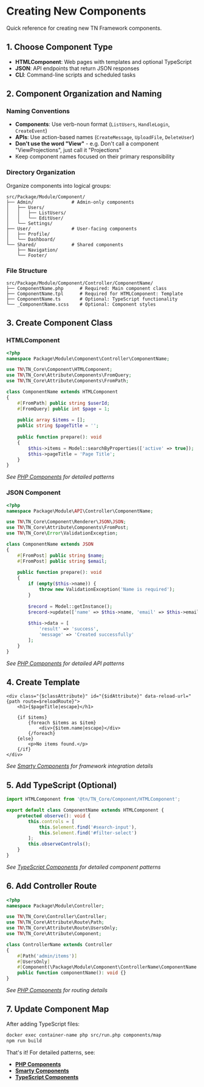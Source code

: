 # Creating New Components

Quick reference for creating new TN Framework components.

## 1. Choose Component Type

- **HTMLComponent**: Web pages with templates and optional TypeScript
- **JSON**: API endpoints that return JSON responses  
- **CLI**: Command-line scripts and scheduled tasks

## 2. Component Organization and Naming

### Naming Conventions
- **Components**: Use verb-noun format (`ListUsers`, `HandleLogin`, `CreateEvent`)
- **APIs**: Use action-based names (`CreateMessage`, `UploadFile`, `DeleteUser`)
- **Don't use the word "View"** - e.g. Don't call a component "ViewProjections", just call it "Projections"
- Keep component names focused on their primary responsibility

### Directory Organization
Organize components into logical groups:

```
src/Package/Module/Component/
├── Admin/              # Admin-only components
│   ├── Users/
│   │   ├── ListUsers/
│   │   └── EditUser/
│   └── Settings/
├── User/               # User-facing components  
│   ├── Profile/
│   └── Dashboard/
└── Shared/             # Shared components
    ├── Navigation/
    └── Footer/
```

### File Structure
```
src/Package/Module/Component/Controller/ComponentName/
├── ComponentName.php      # Required: Main component class
├── ComponentName.tpl      # Required for HTMLComponent: Template  
├── ComponentName.ts       # Optional: TypeScript functionality
└── _ComponentName.scss    # Optional: Component styles
```

## 3. Create Component Class

### HTMLComponent
```php
<?php
namespace Package\Module\Component\Controller\ComponentName;

use TN\TN_Core\Component\HTMLComponent;
use TN\TN_Core\Attribute\Components\FromQuery;
use TN\TN_Core\Attribute\Components\FromPath;

class ComponentName extends HTMLComponent
{
    #[FromPath] public string $userId;
    #[FromQuery] public int $page = 1;
    
    public array $items = [];
    public string $pageTitle = '';
    
    public function prepare(): void
    {
        $this->items = Model::searchByProperties(['active' => true]);
        $this->pageTitle = 'Page Title';
    }
}
```

*See [PHP Components](php-components.md) for detailed patterns*

### JSON Component
```php
<?php
namespace Package\Module\API\Controller\ComponentName;

use TN\TN_Core\Component\Renderer\JSON\JSON;
use TN\TN_Core\Attribute\Components\FromPost;
use TN\TN_Core\Error\ValidationException;

class ComponentName extends JSON
{
    #[FromPost] public string $name;
    #[FromPost] public string $email;
    
    public function prepare(): void
    {
        if (empty($this->name)) {
            throw new ValidationException('Name is required');
        }
        
        $record = Model::getInstance();
        $record->update(['name' => $this->name, 'email' => $this->email]);
        
        $this->data = [
            'result' => 'success',
            'message' => 'Created successfully'
        ];
    }
}
```

*See [PHP Components](php-components.md) for detailed API patterns*

## 4. Create Template

```smarty
<div class="{$classAttribute}" id="{$idAttribute}" data-reload-url="{path route=$reloadRoute}">
    <h1>{$pageTitle|escape}</h1>
    
    {if $items}
        {foreach $items as $item}
            <div>{$item.name|escape}</div>
        {/foreach}
    {else}
        <p>No items found.</p>
    {/if}
</div>
```

*See [Smarty Components](smarty-components.md) for framework integration details*

## 5. Add TypeScript (Optional)

```typescript
import HTMLComponent from '@tn/TN_Core/Component/HTMLComponent';

export default class ComponentName extends HTMLComponent {
    protected observe(): void {
        this.controls = [
            this.$element.find('#search-input'),
            this.$element.find('#filter-select')
        ];
        this.observeControls();
    }
}
```

*See [TypeScript Components](typescript-components.md) for detailed component patterns*

## 6. Add Controller Route

```php
<?php
namespace Package\Module\Controller;

use TN\TN_Core\Controller\Controller;
use TN\TN_Core\Attribute\Route\Path;
use TN\TN_Core\Attribute\Route\UsersOnly;
use TN\TN_Core\Attribute\Component;

class ControllerName extends Controller
{
    #[Path('admin/items')]
    #[UsersOnly]
    #[Component(\Package\Module\Component\ControllerName\ComponentName::class)]
    public function componentName(): void {}
}
```

*See [PHP Components](php-components.md) for routing details*

## 7. Update Component Map

After adding TypeScript files:

```bash
docker exec container-name php src/run.php components/map
npm run build
```

That's it! For detailed patterns, see:
- **[PHP Components](php-components.md)**
- **[Smarty Components](smarty-components.md)**  
- **[TypeScript Components](typescript-components.md)**
